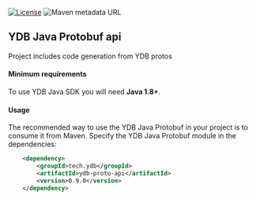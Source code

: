 [![License](https://img.shields.io/badge/License-Apache%202.0-blue.svg)](https://github.com/ydb-platform/ydb-java-genproto/blob/main/LICENSE)
![Maven metadata URL](https://img.shields.io/maven-metadata/v?metadataUrl=https%3A%2F%2Frepo1.maven.org%2Fmaven2%2Ftech%2Fydb%2Fydb-proto-api%2Fmaven-metadata.xml)

## YDB Java Protobuf api

Project includes code generation from YDB protos

#### Minimum requirements ####

To use YDB Java SDK you will need **Java 1.8+**. 

#### Usage
The recommended way to use the YDB Java Protobuf in your project is to consume it from Maven.
Specify the YDB Java Protobuf module in the dependencies:

```xml
    <dependency>
        <groupId>tech.ydb</groupId>
        <artifactId>ydb-proto-api</artifactId>
        <version>0.9.0</version>
    </dependency>
```
